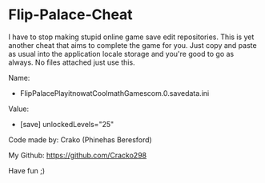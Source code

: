 # Flip-Palace-Cheat
I have to stop making stupid online game save edit repositories. This is yet another cheat that aims to complete the game for you. Just copy and paste as usual into the application locale storage and you're good to go as always. No files attached just use this.

Name: 

- FlipPalacePlayitnowatCoolmathGamescom.0.savedata.ini

Value:

- [save] unlockedLevels="25"

Code made by: Crako (Phinehas Beresford)

My Github: https://github.com/Cracko298

Have fun ;)
